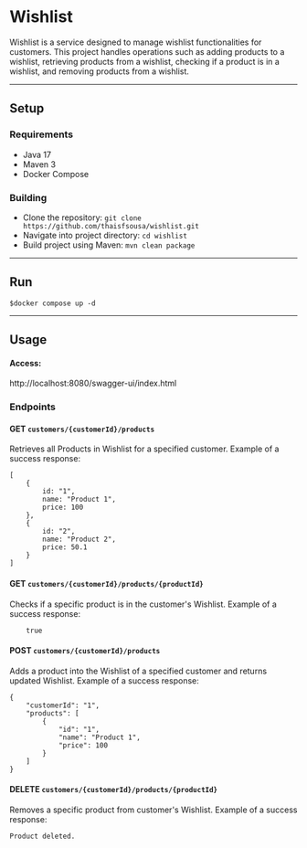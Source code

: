 # Wishlist

Wishlist is a service designed to manage wishlist functionalities for customers. This project handles operations such as adding products to a wishlist, retrieving products from a wishlist, checking if a product is in a wishlist, and removing products from a wishlist.
<hr>

## Setup

### Requirements
- Java 17
- Maven 3
- Docker Compose

### Building
- Clone the repository: ```git clone https://github.com/thaisfsousa/wishlist.git```
- Navigate into project directory: ```cd wishlist```
- Build project using Maven: ```mvn clean package```
<hr>

## Run
```
$docker compose up -d
```
<hr>

## Usage

#### Access:
http://localhost:8080/swagger-ui/index.html

### Endpoints

#### GET ```customers/{customerId}/products```
Retrieves all Products in Wishlist for a specified customer.
Example of a success response:
```
[
    {
        id: "1",
        name: "Product 1",
        price: 100
    },
    {
        id: "2",
        name: "Product 2",
        price: 50.1
    }
]
```

#### GET ```customers/{customerId}/products/{productId}```
Checks if a specific product is in the customer's Wishlist.
Example of a success response:
```
    true
```

#### POST ```customers/{customerId}/products```
Adds a product into the Wishlist of a specified customer and returns updated Wishlist.
Example of a success response:
```
{
    "customerId": "1",
    "products": [
        {
            "id": "1",
            "name": "Product 1",
            "price": 100
        }
    ]
}
```

#### DELETE ```customers/{customerId}/products/{productId}```
Removes a specific product from customer's Wishlist.
Example of a success response:
```
Product deleted.
```



